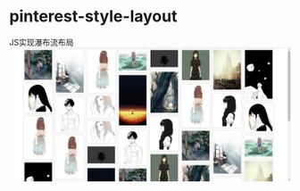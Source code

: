 # pinterest-style-layout
JS实现瀑布流布局 
![exp](https://github.com/nakuYK/pinterest-style-layout/blob/master/img/exp.jpg)
